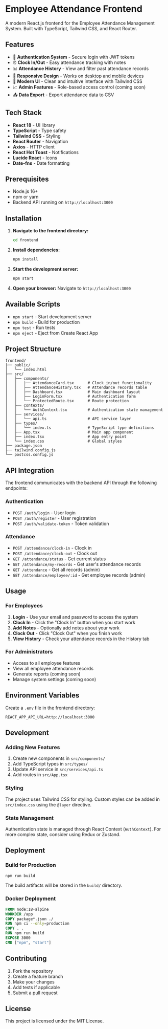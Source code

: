 # Employee Attendance Frontend

A modern React.js frontend for the Employee Attendance Management System. Built with TypeScript, Tailwind CSS, and React Router.

## Features

- 🔐 **Authentication System** - Secure login with JWT tokens
- ⏰ **Clock In/Out** - Easy attendance tracking with notes
- 📊 **Attendance History** - View and filter past attendance records
- 📱 **Responsive Design** - Works on desktop and mobile devices
- 🎨 **Modern UI** - Clean and intuitive interface with Tailwind CSS
- 📈 **Admin Features** - Role-based access control (coming soon)
- 📤 **Data Export** - Export attendance data to CSV

## Tech Stack

- **React 18** - UI library
- **TypeScript** - Type safety
- **Tailwind CSS** - Styling
- **React Router** - Navigation
- **Axios** - HTTP client
- **React Hot Toast** - Notifications
- **Lucide React** - Icons
- **Date-fns** - Date formatting

## Prerequisites

- Node.js 16+ 
- npm or yarn
- Backend API running on `http://localhost:3000`

## Installation

1. **Navigate to the frontend directory:**
   ```bash
   cd frontend
   ```

2. **Install dependencies:**
   ```bash
   npm install
   ```

3. **Start the development server:**
   ```bash
   npm start
   ```

4. **Open your browser:**
   Navigate to `http://localhost:3000`

## Available Scripts

- `npm start` - Start development server
- `npm build` - Build for production
- `npm test` - Run tests
- `npm eject` - Eject from Create React App

## Project Structure

```
frontend/
├── public/
│   └── index.html
├── src/
│   ├── components/
│   │   ├── AttendanceCard.tsx      # Clock in/out functionality
│   │   ├── AttendanceHistory.tsx   # Attendance records table
│   │   ├── Dashboard.tsx           # Main dashboard layout
│   │   ├── LoginForm.tsx           # Authentication form
│   │   └── ProtectedRoute.tsx      # Route protection
│   ├── contexts/
│   │   └── AuthContext.tsx         # Authentication state management
│   ├── services/
│   │   └── api.ts                  # API service layer
│   ├── types/
│   │   └── index.ts                # TypeScript type definitions
│   ├── App.tsx                     # Main app component
│   ├── index.tsx                   # App entry point
│   └── index.css                   # Global styles
├── package.json
├── tailwind.config.js
└── postcss.config.js
```

## API Integration

The frontend communicates with the backend API through the following endpoints:

### Authentication
- `POST /auth/login` - User login
- `POST /auth/register` - User registration
- `POST /auth/validate-token` - Token validation

### Attendance
- `POST /attendance/clock-in` - Clock in
- `POST /attendance/clock-out` - Clock out
- `GET /attendance/status` - Get current status
- `GET /attendance/my-records` - Get user's attendance records
- `GET /attendance` - Get all records (admin)
- `GET /attendance/employee/:id` - Get employee records (admin)

## Usage

### For Employees

1. **Login** - Use your email and password to access the system
2. **Clock In** - Click the "Clock In" button when you start work
3. **Add Notes** - Optionally add notes about your work
4. **Clock Out** - Click "Clock Out" when you finish work
5. **View History** - Check your attendance records in the History tab

### For Administrators

- Access to all employee features
- View all employee attendance records
- Generate reports (coming soon)
- Manage system settings (coming soon)

## Environment Variables

Create a `.env` file in the frontend directory:

```env
REACT_APP_API_URL=http://localhost:3000
```

## Development

### Adding New Features

1. Create new components in `src/components/`
2. Add TypeScript types in `src/types/`
3. Update API service in `src/services/api.ts`
4. Add routes in `src/App.tsx`

### Styling

The project uses Tailwind CSS for styling. Custom styles can be added in `src/index.css` using the `@layer` directive.

### State Management

Authentication state is managed through React Context (`AuthContext`). For more complex state, consider using Redux or Zustand.

## Deployment

### Build for Production

```bash
npm run build
```

The build artifacts will be stored in the `build/` directory.

### Docker Deployment

```dockerfile
FROM node:18-alpine
WORKDIR /app
COPY package*.json ./
RUN npm ci --only=production
COPY . .
RUN npm run build
EXPOSE 3000
CMD ["npm", "start"]
```

## Contributing

1. Fork the repository
2. Create a feature branch
3. Make your changes
4. Add tests if applicable
5. Submit a pull request

## License

This project is licensed under the MIT License.
